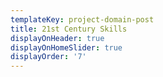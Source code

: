 ```yaml
---
templateKey: project-domain-post
title: 21st Century Skills
displayOnHeader: true
displayOnHomeSlider: true
displayOrder: '7'
---
```



